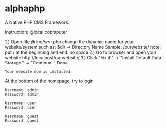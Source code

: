 # alphaphp
A Native PHP CMS Framework.

Instruction: @local copmputer

1.) Open file @ inc/srvr.php
	change the dynamic name for your website/system such as:
	$dir -> Directory Name
		Sample: /ourwebsite/
		note: put / at the beginning and end. no space
2.) Go to browser and open your website
	http://localhost/ourwebsite/
3.) Click "Fix it!" -> "Install Default Data Storage." -> "Continue.."
	Done

	Your website now is installed.

At the bottom of the homepage, try to login

	Username: admin
	Password: admin

	Username: user
	Password: user

	Username: guest
	Password: guest
